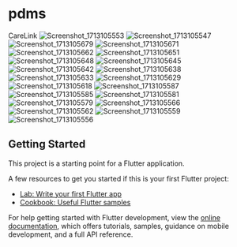 # pdms

CareLink 
![Screenshot_1713105553](https://github.com/Ashish-chanchal/pdms_college/assets/86229520/4f21c138-4fa5-4e5c-87e3-88b715a60c1d)
![Screenshot_1713105547](https://github.com/Ashish-chanchal/pdms_college/assets/86229520/f7e04e27-5d57-4bc0-851d-2f4bd565a35e)
![Screenshot_1713105679](https://github.com/Ashish-chanchal/pdms_college/assets/86229520/9a5a6c70-110e-4228-860f-a9c009ce70e1)
![Screenshot_1713105671](https://github.com/Ashish-chanchal/pdms_college/assets/86229520/68880d84-00f7-4ddd-96fd-e35072731cbd)
![Screenshot_1713105662](https://github.com/Ashish-chanchal/pdms_college/assets/86229520/c55f0c52-4ce1-49b9-8710-774c86fcb919)
![Screenshot_1713105651](https://github.com/Ashish-chanchal/pdms_college/assets/86229520/2f2a5349-3507-4609-b4e9-0ced2240c05e)
![Screenshot_1713105648](https://github.com/Ashish-chanchal/pdms_college/assets/86229520/9ca24bd3-f8a4-477e-a879-e39eb8cfdde1)
![Screenshot_1713105645](https://github.com/Ashish-chanchal/pdms_college/assets/86229520/415fd13b-d2aa-4263-aa39-b0efb9be6999)
![Screenshot_1713105642](https://github.com/Ashish-chanchal/pdms_college/assets/86229520/34d6c3fb-0cc1-42a7-8dc0-ba78752d13fc)
![Screenshot_1713105638](https://github.com/Ashish-chanchal/pdms_college/assets/86229520/0098d50c-345d-48f7-9097-3f5d3aaf9e4c)
![Screenshot_1713105633](https://github.com/Ashish-chanchal/pdms_college/assets/86229520/39846a29-c81a-40ee-b4d8-9efa55a022ba)
![Screenshot_1713105629](https://github.com/Ashish-chanchal/pdms_college/assets/86229520/2ab38684-0bcf-4c7d-bac2-04b0d3b14acd)
![Screenshot_1713105618](https://github.com/Ashish-chanchal/pdms_college/assets/86229520/e41dddb4-0ebc-4939-9bc0-ac1e981f3f50)
![Screenshot_1713105587](https://github.com/Ashish-chanchal/pdms_college/assets/86229520/2cad6b78-0af3-41b9-8be4-a7cbc1192368)
![Screenshot_1713105585](https://github.com/Ashish-chanchal/pdms_college/assets/86229520/32729349-63f6-4130-a471-9398c5c9b426)
![Screenshot_1713105581](https://github.com/Ashish-chanchal/pdms_college/assets/86229520/54f4b6a2-e56c-4a3f-b064-8517dea24985)
![Screenshot_1713105579](https://github.com/Ashish-chanchal/pdms_college/assets/86229520/8b797855-8f1e-4d09-a55d-57fbd104e2dd)
![Screenshot_1713105566](https://github.com/Ashish-chanchal/pdms_college/assets/86229520/be397ff9-ff3c-4e6d-83d5-4cbe6a96fe08)
![Screenshot_1713105562](https://github.com/Ashish-chanchal/pdms_college/assets/86229520/5ab1523e-7295-45e2-9427-fc4c2f42c844)
![Screenshot_1713105559](https://github.com/Ashish-chanchal/pdms_college/assets/86229520/03f7486a-7c2b-404e-949e-0f65ab3d25d9)
![Screenshot_1713105556](https://github.com/Ashish-chanchal/pdms_college/assets/86229520/b4579a05-fadf-46de-a24e-c8d1576e9193)

## Getting Started

This project is a starting point for a Flutter application.

A few resources to get you started if this is your first Flutter project:

- [Lab: Write your first Flutter app](https://docs.flutter.dev/get-started/codelab)
- [Cookbook: Useful Flutter samples](https://docs.flutter.dev/cookbook)

For help getting started with Flutter development, view the
[online documentation](https://docs.flutter.dev/), which offers tutorials,
samples, guidance on mobile development, and a full API reference.
